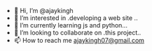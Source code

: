 - 👋 Hi, I’m @ajaykingh
- 👀 I’m interested in .developing a web site ..
- 🌱 I’m currently learning js and python...
- 💞️ I’m looking to collaborate on .this project..
- 📫 How to reach me ajaykingh07@gmail.com

<!---
ajaykingh/ajaykingh is a ✨ special ✨ repository because its `README.md` (this file) appears on your GitHub profile.
You can click the Preview link to take a look at your changes.
--->
